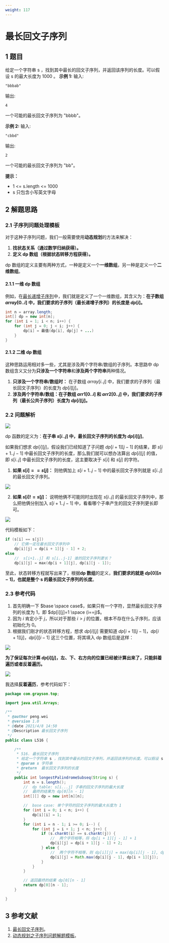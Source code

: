 ```yaml
---
weight: 117
---
```


# 最长回文子序列

## 1 题目

给定一个字符串 s ，找到其中最长的回文子序列，并返回该序列的长度。可以假设 s 的最大长度为 1000 。
**示例 1:**
输入:

```
"bbbab"
```

输出:

```
4
```

一个可能的最长回文子序列为 "bbbb"。

**示例 2:**
输入:

```
"cbbd"
```

输出:

```
2
```

一个可能的最长回文子序列为 "bb"。

**提示：**

* 1 <= s.length <= 1000
* s 只包含小写英文字母

## 2 解题思路

### 2.1 子序列问题处理模板

对于这种子序列问题，我们一般需要使用**动态规划**的方法来解决：

1. **找状态关系（通过数学归纳获得）。**
2. **定义 dp 数组（根据状态转移方程获得）。**

dp 数组的定义主要有两种方式，一种是定义一个**一维数组**，另一种是定义一个**二维数组**。

#### 2.1.1 一维 dp 数组

例如，在[最长递增子序列](http://notebook.grayson.top/project-21/doc-266)中，我们就是定义了一个一维数组，其含义为：**在子数组 $array[0..i]$ 中，我们要求的子序列（最长递增子序列）的长度是 $dp[i]$。**

```java
int n = array.length;
int[] dp = new int[n];
for (int i = 1; i < n; i++) {
    for (int j = 0; j < i; j++) {
        dp[i] = 最值(dp[i], dp[j] + ...)
    }
}
```

#### 2.1.2 二维 dp 数组

这种思路运用相对多一些，尤其是涉及两个字符串/数组的子序列。本思路中 dp 数组含义又分为**只涉及一个字符串**和**涉及两个字符串**两种情况。

1. **只涉及一个字符串/数组时：** 在子数组 $array[i..j]$ 中，我们要求的子序列（最长回文子序列）的长度为 $dp[i][j]$。
2. **涉及两个字符串/数组：在子数组 $arr1[0..i]$ 和 $arr2[0..j]$ 中，我们要求的子序列（最长公共子序列）长度为 $dp[i][j]$。**

### 2.2 问题解析

![](../../../media/202104/2021-04-08_163717.png)

dp 函数的定义为：**在子串 $s[i..j]$ 中，最长回文子序列的长度为 $dp[i][j]$**。

如果我们想求 $dp[i][j]$，假设我们已经知道了子问题 $dp[i+1][j-1]$ 的结果，即 $s[i+1..j-1]$ 中最长回文子序列的长度，那么我们就可以想办法算出 $dp[i][j]$ 的值，即 $s[i..j]$ 中最长回文子序列的长度，这主要取决于 $s[i]$ 和 $s[j]$ 的字符。

1. **如果 $s[i]==s[j]$：** 则他俩加上 $s[i+1..j-1]$ 中的最长回文子序列就是 $s[i..j]$ 的最长回文子序列。

![](../../../media/202104/2021-04-08_164936.png)

2. **如果 $s[i]!=s[j]$：** 说明他俩不可能同时出现在 $s[i..j]$ 的最长回文子序列中，那么把他俩分别加入 $s[i+1..j-1]$ 中，看看哪个子串产生的回文子序列更长即可。

![](../../../media/202104/2021-04-08_165224.png)

代码模板如下：

```c++
if (s[i] == s[j])
    // 它俩⼀定在最⻓回⽂⼦序列中
    dp[i][j] = dp[i + 1][j - 1] + 2;
else
    //  s[i+1..j] 和 s[i..j-1] 谁的回⽂⼦序列更⻓？
    dp[i][j] = max(dp[i + 1][j], dp[i][j - 1]);
```

至此，状态转移方程就写出来了，根据**dp 数组**的定义，**我们要求的就是 $dp[0][n-1]$，也就是整个 s 的最长回文子序列的长度**。

### 2.3 参考代码

1. 首先明确一下 $base \space case$，如果只有一个字符，显然最长回文子序列的长度为 1，即 $dp[i][j]=1 \space (i==j)$。
2. 因为 $i$ 肯定小于 $j$，所以对于那些 $i>j$ 的位置，根本不存在什么子序列，应该初始化为 0。
3. 根据我们刚才的状态转移方程，想求 $dp[i][j]$ 需要知道 $dp[i+1][j-1]$，$dp[i+1][j]$，$dp[i][i-1]$ 这三个位置，将其填入 dp 数组后是这样：

![](../../../media/202104/2021-04-08_173451.png)

**为了保证每次计算 $dp[i][j]$，左、下、右方向的位置已经被计算出来了，只能斜着遍历或者反着遍历。**

![](../../../media/202104/2021-04-09_152953.png)

我选择**反着遍历**，参考代码如下：

```java
package com.grayson.top;

import java.util.Arrays;

/**
 * @author peng.wei
 * @version 1.0
 * @date 2021/4/8 14:50
 * @Description 最长回文子序列
 */
public class L516 {

    /**
     * 516. 最长回文子序列
     * 给定一个字符串 s ，找到其中最长的回文子序列，并返回该序列的长度。可以假设 s 的最大长度为 1000 。
     * @param s 字符串
     * @return  最长回文子序列的长度
     */
    public int longestPalindromeSubseq(String s) {
        int n = s.length();
        //  dp table: s[i...j] 子串的回文子序列的最大长度
        //  最终的结果为 dp[0][n - 1]
        int[][] dp = new int[n][n];

        //  base case: 单个字符的回文子序列的最大长度为 1
        for (int i = 0; i < n; i++) {
            dp[i][i] = 1;
        }
        for (int i = n - 1; i >= 0; i--) {
            for (int j = i + 1; j < n; j++) {
                if (s.charAt(i) == s.charAt(j)) {
                    //  两个字符相等，将 dp[i + 1][j - 1] + 1
                    dp[i][j] = dp[i + 1][j - 1] + 2;
                } else {
                    //  两个字符不相等，则 dp[i][j] = max(dp[i][j - 1], dp[i + 1][j])
                    dp[i][j] = Math.max(dp[i][j - 1], dp[i + 1][j]);
                }
            }
        }

        // 返回最终的结果 dp[0][n - 1]
        return dp[0][n - 1];
    }

}
```

## 3 参考文献

1. [最长回文子序列](https://leetcode-cn.com/problems/longest-palindromic-subsequence)。
2. [动态规划之子序列问题解题模板](https://labuladong.gitbook.io/algo/dong-tai-gui-hua-xi-lie/zi-xu-lie-lei-xing-wen-ti/zi-xu-lie-wen-ti-mo-ban)。
